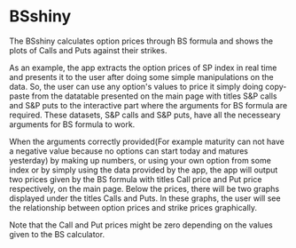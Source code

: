 # BSshiny

The BSshiny calculates option prices through BS formula and shows the plots of Calls and Puts against their strikes.

As an example, the app extracts the option prices of SP index in real time and presents it to the user after doing some simple manipulations on the data. So, the user can use any option's values to price it simply doing copy-paste from the datatable presented on the main page with titles S&P calls and S&P puts to the interactive part where the arguments for BS formula are required. These datasets, S&P calls and S&P puts, have all the necesseary arguments for BS formula to work.

When the arguments correctly provided(For example maturity can not have a negative value because no options can start today and matures yesterday) by making up numbers, or using your own option from some index or by  simply using the data provided by the app, the app will output two prices given by the BS formula with titles Call price and Put price respectively, on the main page. Below the prices, there will be two graphs displayed under the titles Calls and Puts. In these graphs, the user will see the relationship between option prices and strike prices graphically.


Note that the Call and Put prices might be zero depending on the values given to the BS calculator.
